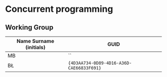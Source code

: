 # Concurrent programming

## Working Group

| Name Surname (initials) | GUID                                     |
| ----------------------- | ---------------------------------------- |
| MB                      | `` |
| BŁ                      | `{4D3AA734-0D89-4D16-A36D-CAE66833F691}` |
